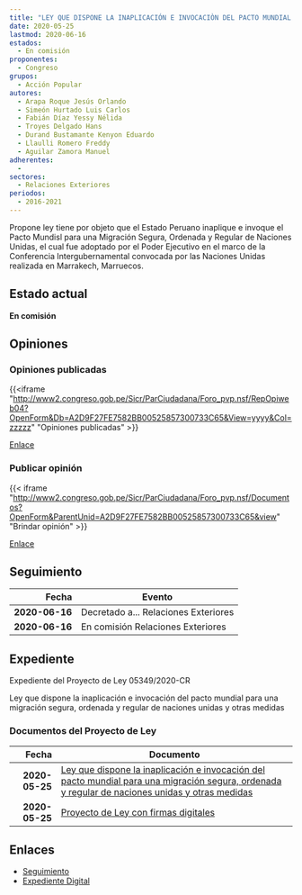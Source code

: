 ```yaml
---
title: "LEY QUE DISPONE LA INAPLICACIÓN E INVOCACIÒN DEL PACTO MUNDIAL PARA UNA MIGRACIÓN SEGURA, ORDENADA Y REGULAR DE NACIONES UNIDADS Y OTRAS MEDIDAS"
date: 2020-05-25
lastmod: 2020-06-16
estados: 
  - En comisión
proponentes: 
  - Congreso
grupos: 
  - Acción Popular
autores: 
  - Arapa Roque Jesús Orlando
  - Simeón Hurtado Luis Carlos
  - Fabián Díaz Yessy Nélida
  - Troyes Delgado Hans
  - Durand Bustamante Kenyon Eduardo
  - Llaulli Romero Freddy
  - Aguilar Zamora Manuel
adherentes: 
  - 
sectores: 
  - Relaciones Exteriores
periodos: 
  - 2016-2021
---
```


Propone ley tiene por objeto que el Estado Peruano inaplique e invoque el Pacto Mundisl para una Migración Segura, Ordenada y Regular de Naciones Unidas, el cual fue adoptado por el Poder Ejecutivo en el marco de la Conferencia Intergubernamental convocada por las Naciones Unidas realizada en Marrakech, Marruecos.


## Estado actual

**En comisión**

## Opiniones

### Opiniones publicadas

{{<iframe "http://www2.congreso.gob.pe/Sicr/ParCiudadana/Foro_pvp.nsf/RepOpiweb04?OpenForm&Db=A2D9F27FE7582BB00525857300733C65&View=yyyy&Col=zzzzz" "Opiniones publicadas" >}}

[Enlace](http://www2.congreso.gob.pe/Sicr/ParCiudadana/Foro_pvp.nsf/RepOpiweb04?OpenForm&Db=A2D9F27FE7582BB00525857300733C65&View=yyyy&Col=zzzzz)
### Publicar opinión

{{< iframe "http://www2.congreso.gob.pe/Sicr/ParCiudadana/Foro_pvp.nsf/Documentos?OpenForm&ParentUnid=A2D9F27FE7582BB00525857300733C65&view" "Brindar opinión" >}}

[Enlace](http://www2.congreso.gob.pe/Sicr/ParCiudadana/Foro_pvp.nsf/Documentos?OpenForm&ParentUnid=A2D9F27FE7582BB00525857300733C65&view)

## Seguimiento

| Fecha | Evento |
|------:|--------|
| **2020-06-16** | Decretado a... Relaciones Exteriores|
| **2020-06-16** | En comisión Relaciones Exteriores|


## Expediente

Expediente del Proyecto de Ley 05349/2020-CR

Ley que dispone la inaplicación e invocación del pacto mundial para una migración segura, ordenada y regular de naciones unidas y otras medidas


### Documentos del Proyecto de Ley

| Fecha | Documento |
|------:|--------|
| **2020-05-25** | [Ley que dispone la inaplicación e invocación del pacto mundial para una migración segura, ordenada y regular de naciones unidas y otras medidas](http://www.leyes.congreso.gob.pe/Documentos/2016_2021/Proyectos_de_Ley_y_de_Resoluciones_Legislativas/PL05349-20200525.pdf) |
| **2020-05-25** | [Proyecto de Ley con firmas digitales](http://www.leyes.congreso.gob.pe/Documentos/2016_2021/Proyectos_de_Ley_y_de_Resoluciones_Legislativas/Proyectos_Firmas_digitales/PL05349.pdf) |

## Enlaces 

- [Seguimiento](http://www2.congreso.gob.pe/Sicr/TraDocEstProc/CLProLey2016.nsf/f7fff46988ca05b1052578e100829cc7/373ef4aaafb0443505258573007ede43?OpenDocument)
- [Expediente Digital](http://www2.congreso.gob.pe/Sicr/TraDocEstProc/CLProLey2016.nsf/f7fff46988ca05b1052578e100829cc7/373ef4aaafb0443505258573007ede43?OpenDocument&Click=05257FB7005EB655.eb71d0cf91d8294e05256cdf006b5706/$Body/0.1C6C)
